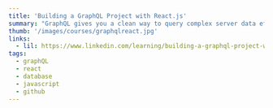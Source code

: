 ```yaml
---
title: 'Building a GraphQL Project with React.js'
summary: "GraphQL gives you a clean way to query complex server data efficiently, and React makes it easy to present that information as a web application in the browser."
thumb: '/images/courses/graphqlreact.jpg' 
links:
  - lil: https://www.linkedin.com/learning/building-a-graphql-project-with-react-js
tags:
  - graphQL
  - react
  - database
  - javascript
  - github
---
```

